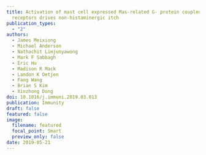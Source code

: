 ```yaml
---
title: Activation of mast cell expressed Mas-related G- protein coupled
  receptors drives non-histaminergic itch
publication_types:
  - "2"
authors:
  - James Meixiong
  - Michael Anderson
  - Nathachit Limjunyawong
  - Mark F Sabbagh
  - Eric Hu
  - Madison R Mack
  - Landon K Oetjen
  - Fang Wang
  - Brian S Kim
  - Xinzhong Dong
doi: 10.1016/j.immuni.2019.03.013
publication: Immunity
draft: false
featured: false
image:
  filename: featured
  focal_point: Smart
  preview_only: false
date: 2019-05-21
---
```

